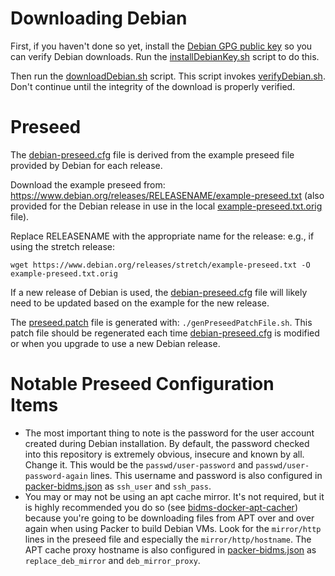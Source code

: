 # Downloading Debian

First, if you haven't done so yet, install the [Debian GPG public
key](https://keyring.debian.org/) so you can verify Debian downloads.  Run
the [installDebianKey.sh](installDebianKey.sh) script to do this.

Then run the [downloadDebian.sh](downloadDebian.sh) script.  This script
invokes [verifyDebian.sh](verifyDebian.sh).  Don't continue until the
integrity of the download is properly verified.

# Preseed

The [debian-preseed.cfg](debian-preseed.cfg) file is derived from the
example preseed file provided by Debian for each release.

Download the example preseed from:
https://www.debian.org/releases/RELEASENAME/example-preseed.txt (also
provided for the Debian release in use in the local
[example-preseed.txt.orig](example-preseed.txt.orig) file).

Replace RELEASENAME with the appropriate name for the release: e.g., if
using the stretch release:
```
wget https://www.debian.org/releases/stretch/example-preseed.txt -O example-preseed.txt.orig
```

If a new release of Debian is used, the
[debian-preseed.cfg](debian-preseed.cfg) file will likely need to be updated
based on the example for the new release.

The [preseed.patch](preseed.patch) file is generated with:
`./genPreseedPatchFile.sh`.  This patch file should be regenerated each time
[debian-preseed.cfg](debian-preseed.cfg) is modified or when you upgrade to
use a new Debian release.

# Notable Preseed Configuration Items

* The most important thing to note is the password for the user account
  created during Debian installation.  By default, the password checked into
  this repository is extremely obvious, insecure and known by all.  Change
  it.  This would be the `passwd/user-password` and
  `passwd/user-password-again` lines.  This username and password is also
  configured in [packer-bidms.json](../packer-bidms.json) as `ssh_user` and
  `ssh_pass`.
* You may or may not be using an apt cache mirror.  It's not required, but
  it is highly recommended you do so (see
  [bidms-docker-apt-cacher](http://github.com/calnet-oss/bidms-docker-apt-cacher))
  because you're going to be downloading files from APT over and over again
  when using Packer to build Debian VMs.  Look for the `mirror/http` lines
  in the preseed file and especially the `mirror/http/hostname`.  The APT
  cache proxy hostname is also configured in
  [packer-bidms.json](../packer-bidms.json) as `replace_deb_mirror` and
  `deb_mirror_proxy`.

